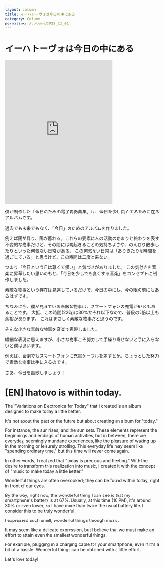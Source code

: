 ```yaml
---
layout: column
title: イーハトーヴォは今日の中にある
category: Column
permalink: /column/2023_11_01
---
```


# イーハトーヴォは今日の中にある

<iframe style="border: 0; width: 350px; height: 470px;" src="https://bandcamp.com/EmbeddedPlayer/album=952770913/size=large/bgcol=ffffff/linkcol=0687f5/tracklist=false/transparent=true/" seamless><a href="https://tohkakochi.bandcamp.com/album/-">今日のための電子変奏曲集 by Tohka Kochi</a></iframe>

僕が制作した「今日のための電子変奏曲集」は、今日を少し良くするために在るアルバムです。

過去でも未来でもなく、「今日」のためのアルバムを作りました。

例えば陽が昇り、陽が暮れる。これらの要素は人の活動の始まりと終わりを表す不変的な物事だけど、その間には朝起きることの気持ちよさや、のんびり散歩したりといった何気ない日常がある。
この何気ない日常は「ありきたりな時間を過ごしている」と思うけど、この時間は二度と来ない。

つまり「今日という日は尊くて儚い」と気づきがありました。
この気付きを音楽に昇華したい思いのもと、「今日を少しでも良くする音楽」をコンセプトに制作しました。

素敵な物事という存在は見逃しているだけで、今日の中にも、今の眼の前にもあるはずです。

ちなみに今、僕が見えている素敵な物事は、スマートフォンの充電が67%もあることです。
大抵、この時間(22時)は30%かそれ以下なので、普段の2倍以上も余裕があります。
これはまさしく素敵な物事だと思うのです。

そんな小さな素敵な物事を音楽で表現しました。

繊細な表現に思えますが、小さな物事こそ努力して手繰り寄せないと手に入らないと僕は思います。

例えば、面倒でもスマートフォンに充電ケーブルを差すとか。ちょっとした努力で素敵な物事は手に入るのです。

さあ、今日を謳歌しましょう！

# [EN] Ihatovo is within today.

The "Variations on Electronica for Today" that I created is an album designed to make today a little better.

It's not about the past or the future but about creating an album for "today."

For instance, the sun rises, and the sun sets. These elements represent the beginnings and endings of human activities, but in between, there are everyday, seemingly mundane experiences, like the pleasure of waking up in the morning or leisurely strolling. This everyday life may seem like "spending ordinary time," but this time will never come again.

In other words, I realized that "today is precious and fleeting." With the desire to transform this realization into music, I created it with the concept of "music to make today a little better."

Wonderful things are often overlooked; they can be found within today, right in front of our eyes.

By the way, right now, the wonderful thing I can see is that my smartphone's battery is at 67%. Usually, at this time (10 PM), it's around 30% or even lower, so I have more than twice the usual battery life. I consider this to be truly wonderful.

I expressed such small, wonderful things through music.

It may seem like a delicate expression, but I believe that we must make an effort to attain even the smallest wonderful things.

For example, plugging in a charging cable for your smartphone, even if it's a bit of a hassle. Wonderful things can be obtained with a little effort.

Let's love today!


